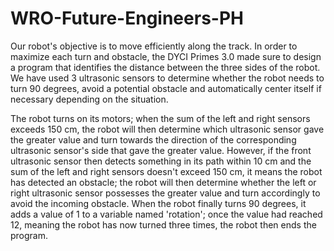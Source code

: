 # WRO-Future-Engineers-PH
Our robot's objective is to move efficiently along the track. In order to maximize each turn and obstacle, the DYCI Primes 3.0 made sure to design a program that identifies the distance between the three sides of the robot. We have used 3 ultrasonic sensors to determine whether the robot needs to turn 90 degrees, avoid a potential obstacle and automatically center itself if necessary depending on the situation.

The robot turns on its motors; when the sum of the left and right sensors exceeds 150 cm, the robot will then determine which ultrasonic sensor gave the greater value and turn towards the direction of the corresponding ultrasonic sensor's side that gave the greater value. However, if the front ultrasonic sensor then detects something in its path within 10 cm and the sum of the left and right sensors doesn't exceed 150 cm, it means the robot has detected an obstacle; the robot will then determine whether the left or right ultrasonic sensor possesses the greater value and turn accordingly to avoid the incoming obstacle. When the robot finally turns 90 degrees, it adds a value of 1 to a variable named 'rotation'; once the value had reached 12, meaning the robot has now turned three times, the robot then ends the program.
